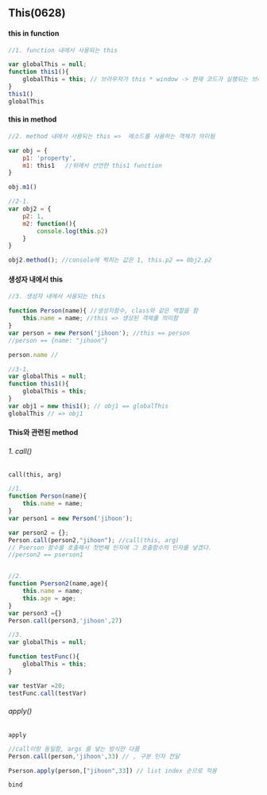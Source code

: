 ## This(0628)



#### this in function

```javascript
//1. function 내에서 사용되는 this

var globalThis = null;
function this1(){
    globalThis = this; // 브라우저가 this * window -> 현재 코드가 실행되는 브라우저의 창을 의미
}
this1()
globalThis
```



#### this in method

```javascript
//2. method 내에서 사용되는 this =>  메소드를 사용하는 객체가 의미됨

var obj = {
    p1: 'property',
    m1: this1   //위에서 선언한 this1 function
}

obj.m1()

//2-1.
var obj2 = {
    p2: 1,
    m2: function(){
        console.log(this.p2)
    }
}

obj2.method(); //console에 찍히는 값은 1, this.p2 == 0bj2.p2
```



#### 생성자 내에서 this

``` javascript
//3. 생성자 내에서 사용되는 this

function Person(name){ //생성자함수, class와 같은 역할을 함
    this.name = name; //this => 생성된 객체를 의미함
}
var person = new Person('jihoon'); //this == person
//person == {name: "jihoon"}

person.name //

//3-1.
var globalThis = null;
function this1(){
    globalThis = this; 
}
var obj1 = new this1(); // obj1 == globalThis
globalThis // => obj1 
```





#### This와 관련된 method

###### 1. call()

`call(this, arg)` 

```javascript
//1.
function Person(name){ 
    this.name = name;
}
var person1 = new Person('jihoon');

var person2 = {};
Person.call(person2,"jihoon"); //call(this, arg)
// Pserson 함수를 호출해서 첫번째 인자에 그 호출함수의 인자를 넣겠다.
//person2 == pserson1


//2.
function Pserson2(name,age){
    this.name = name;
    this.age = age;
}
var person3 ={}
Person.call(person3,'jihoon',27)

//3.
var globalThis = null;

function testFunc(){
    globalThis = this;
}

var testVar =20;
testFunc.call(testVar)
```

###### apply()

`apply`

````javascript
//call이랑 동일함, args 를 넣는 방식만 다름
Person.call(person,'jihoon',33) // , 구분 인자 전달

Pserson.apply(person,["jihoon",33]) // list index 순으로 적용

````

`bind`